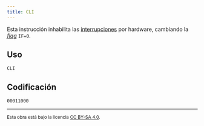 ```yaml
---
title: CLI
---
```


Esta instrucción inhabilita las [interrupciones](/cpu/#interrupciones) por hardware, cambiando la [_flag_](/cpu/#flags) `IF=0`.

## Uso

```vonsim
CLI
```

## Codificación

`00011000`

---

<small>Esta obra está bajo la licencia <a target="_blank" rel="license noopener noreferrer" href="http://creativecommons.org/licenses/by-sa/4.0/">CC BY-SA 4.0</a>.</small>
